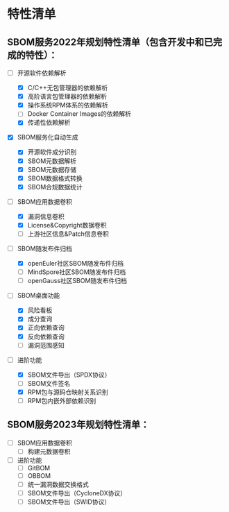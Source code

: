 # 特性清单

## SBOM服务2022年规划特性清单（包含开发中和已完成的特性）：

- [ ] 开源软件依赖解析

  - [X] C/C++无包管理器的依赖解析
  - [X] 高阶语言包管理器的依赖解析
  - [X] 操作系统RPM体系的依赖解析
  - [ ] Docker Container Images的依赖解析
  - [X] 传递性依赖解析
- [X] SBOM服务化自动生成

  - [X] 开源软件成分识别
  - [X] SBOM元数据解析
  - [X] SBOM元数据存储
  - [X] SBOM数据格式转换
  - [X] SBOM合规数据统计
- [ ] SBOM应用数据卷积

  - [X] 漏洞信息卷积
  - [X] License&Copyright数据卷积
  - [ ] 上游社区信息&Patch信息卷积
- [ ] SBOM随发布件归档

  - [X] openEuler社区SBOM随发布件归档
  - [ ] MindSpore社区SBOM随发布件归档
  - [ ] openGauss社区SBOM随发布件归档
- [ ] SBOM桌面功能

  - [X] 风险看板
  - [X] 成分查询
  - [X] 正向依赖查询
  - [X] 反向依赖查询
  - [ ] 漏洞范围感知
- [ ] 进阶功能

  - [X] SBOM文件导出（SPDX协议）
  - [ ] SBOM文件签名
  - [X] RPM包与源码仓映射关系识别
  - [ ] RPM包内嵌外部依赖识别

## SBOM服务2023年规划特性清单：

- [ ] SBOM应用数据卷积
  - [ ] 构建元数据卷积
- [ ] 进阶功能
  - [ ] GitBOM
  - [ ] OBBOM
  - [ ] 统一漏洞数据交换格式
  - [ ] SBOM文件导出（CycloneDX协议）
  - [ ] SBOM文件导出（SWID协议）
